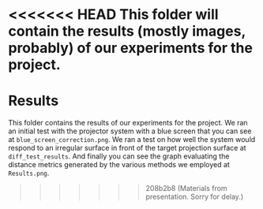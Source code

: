 <<<<<<< HEAD
This folder will contain the results (mostly images, probably)
of our experiments for the project.
=======
# Results

This folder contains the results of our experiments for the project.
We ran an initial test with the projector system with a blue screen
that you can see at `blue_screen_correction.png`. We ran a test on 
how well the system would respond to an irregular surface in front 
of the target projection surface at `diff_test_results`. And finally 
you can see the graph evaluating the distance metrics generated by the
various methods we employed at `Results.png`.
>>>>>>> 208b2b8 (Materials from presentation. Sorry for delay.)

